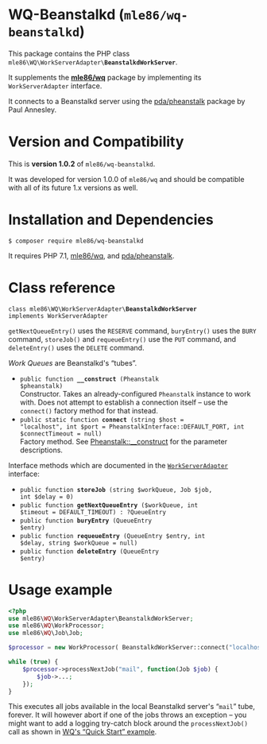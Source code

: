 # WQ-Beanstalkd  (`mle86/wq-beanstalkd`)

This package contains the PHP class
<code>mle86\WQ\WorkServerAdapter\\<b>BeanstalkdWorkServer</b></code>.

It supplements the
[**mle86/wq**](https://github.com/mle86/php-wq) package
by implementing its `WorkServerAdapter` interface.

It connects to a Beanstalkd server
using the [pda/pheanstalk](https://github.com/pda/pheanstalk) package
by Paul Annesley.


# Version and Compatibility

This is
**version 1.0.2**
of `mle86/wq-beanstalkd`.

It was developed for
version 1.0.0
of `mle86/wq`
and should be compatible
with all of its future 1.x versions as well.


# Installation and Dependencies

```
$ composer require mle86/wq-beanstalkd
```

It requires PHP 7.1,
[mle86/wq](https://github.com/mle86/php-wq),
and [pda/pheanstalk](https://github.com/pda/pheanstalk).


# Class reference

<code>class mle86\WQ\WorkServerAdapter\\<b>BeanstalkdWorkServer</b> implements WorkServerAdapter</code>

`getNextQueueEntry()` uses the `RESERVE` command,
`buryEntry()` uses the `BURY` command,
`storeJob()` and `requeueEntry()` use the `PUT` command,
and `deleteEntry()` uses the `DELETE` command.

*Work Queues* are Beanstalkd's “tubes”.

* <code>public function <b>__construct</b> (Pheanstalk $pheanstalk)</code>  
    Constructor.
    Takes an already-configured `Pheanstalk` instance to work with.
    Does not attempt to establish a connection itself –
    use the `connect()` factory method for that instead.
* <code>public static function <b>connect</b> (string $host = "localhost", int $port = PheanstalkInterface::DEFAULT\_PORT, int $connectTimeout = null)</code>  
    Factory method.
    See [Pheanstalk::__construct](https://github.com/pda/pheanstalk/blob/master/src/Pheanstalk.php)
    for the parameter descriptions.

Interface methods
which are documented in the [`WorkServerAdapter`](https://github.com/mle86/php-wq/blob/master/doc/Ref_WorkServerAdapter_interface.md) interface:

* <code>public function <b>storeJob</b> (string $workQueue, Job $job, int $delay = 0)</code>
* <code>public function <b>getNextQueueEntry</b> ($workQueue, int $timeout = DEFAULT\_TIMEOUT) : ?QueueEntry</code>
* <code>public function <b>buryEntry</b> (QueueEntry $entry)</code>
* <code>public function <b>requeueEntry</b> (QueueEntry $entry, int $delay, string $workQueue = null)</code>
* <code>public function <b>deleteEntry</b> (QueueEntry $entry)</code>


# Usage example

```php
<?php
use mle86\WQ\WorkServerAdapter\BeanstalkdWorkServer;
use mle86\WQ\WorkProcessor;
use mle86\WQ\Job\Job;

$processor = new WorkProcessor( BeanstalkdWorkServer::connect("localhost") );

while (true) {
    $processor->processNextJob("mail", function(Job $job) {
        $job->...;
    });
}
```

This executes all jobs available in the local Beanstalkd server's “`mail`” tube, forever.
It will however abort if one of the jobs throws an exception –
you might want to add a logging try-catch block around the `processNextJob()` call
as shown in [WQ's “Quick Start” example](https://github.com/mle86/php-wq#quick-start).


